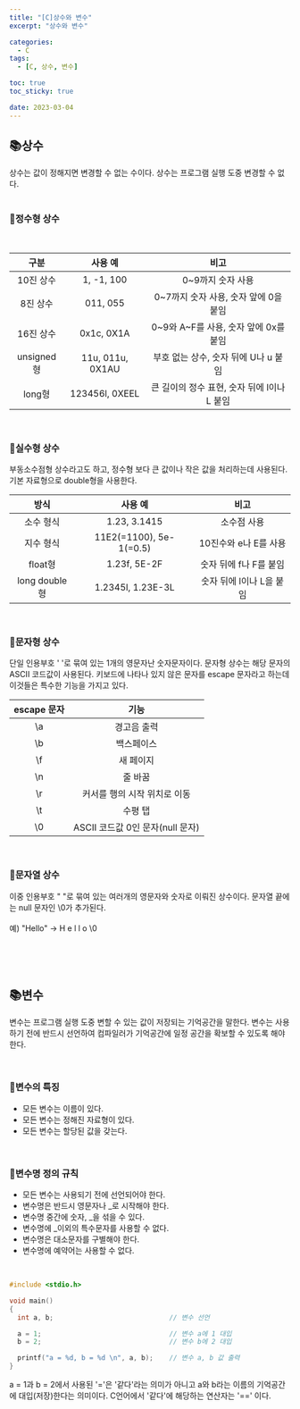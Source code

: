```yaml
---
title: "[C]상수와 변수"
excerpt: "상수와 변수"

categories:
  - C
tags:
  - [C, 상수, 변수]

toc: true
toc_sticky: true

date: 2023-03-04
---
```


## 📚상수
상수는 값이 정해지면 변경할 수 없는 수이다. 상수는 프로그램 실행 도중 변경할 수 없다.
<br><br>

### 📄정수형 상수
<br>

| 구분 | 사용 예 | 비고 |
| :---: | :---: | :---: |
| 10진 상수  | 1, -1, 100       | 0~9까지 숫자 사용                           |
| 8진 상수   | 011, 055         | 0~7까지 숫자 사용, 숫자 앞에 0을 붙임       |
| 16진 상수  | 0x1c, 0X1A       | 0~9와 A~F를 사용, 숫자 앞에 0x를 붙임       |
| unsigned형 | 11u, 011u, 0X1AU | 부호 없는 상수, 숫자 뒤에 U나 u 붙임        |
| long형     | 123456l, 0XEEL   | 큰 길이의 정수 표현, 숫자 뒤에 l이나 L 붙임 |

<br>

### 📄실수형 상수
부동소수점형 상수라고도 하고, 정수형 보다 큰 값이나 작은 값을 처리하는데 사용된다. 기본 자료형으로 double형을 사용한다.
<br>

  | 방식 | 사용 예 | 비고 |
  | :---: | :---: | :---: |
  | 소수 형식      | 1.23, 3.1415            | 소수점 사용              |
  | 지수 형식      | 11E2(=1100), 5e-1(=0.5) | 10진수와 e나 E를 사용    |
  | float형        | 1.23f, 5E-2F            | 숫자 뒤에 f나 F를 붙임   |
  | long double형  | 1.2345l, 1.23E-3L       | 숫자 뒤에 l이나 L을 붙임 |

<br>

### 📄문자형 상수
단일 인용부호 ' '로 묶여 있는 1개의 영문자난 숫자문자이다. 문자형 상수는 해당 문자의 ASCII 코드값이 사용된다. 키보드에 나타나 있지 않은 문자를 escape 문자라고 하는데 이것들은 특수한 기능을 가지고 있다.
<br>

| escape 문자 | 기능 |
| :---: | :---: |
| \a | 경고음 출력                      |
| \b | 백스페이스                       |
| \f | 새 페이지                        |
| \n | 줄 바꿈                          |
| \r | 커서를 행의 시작 위치로 이동     |
| \t | 수평 탭                          |
| \0 | ASCII 코드값 0인 문자(null 문자) |

<br>

### 📄문자열 상수
이중 인용부호 " "로 묶여 있는 여러개의 영문자와 숫자로 이뤄진 상수이다. 문자열 끝에는 null 문자인 \0가 추가된다.
<br><br>
예) "Hello" -> H e l l o \0

<br><br><br>

## 📚변수
변수는 프로그램 실행 도중 변할 수 있는 값이 저장되는 기억공간을 말한다. 변수는 사용하기 전에 반드시 선언하여 컴파일러가 기억공간에 일정 공간을 확보할 수 있도록 해야 한다.

<br>

### 📄변수의 특징
* 모든 변수는 이름이 있다.
* 모든 변수는 정해진 자료형이 있다.
* 모든 변수는 할당된 값을 갖는다.

<br>

### 📄변수명 정의 규칙
- 모든 변수는 사용되기 전에 선언되어야 한다.
- 변수명은 반드시 영문자나 _로 시작해야 한다.
- 변수명 중간에 숫자, _을 섞을 수 있다.
- 변수명에 _이외의 특수문자를 사용할 수 없다.
- 변수명은 대소문자를 구별해야 한다.
- 변수명에 예약어는 사용할 수 없다.

<br>

```c
#include <stdio.h>

void main()
{
  int a, b;                             // 변수 선언

  a = 1;                                // 변수 a에 1 대입
  b = 2;                                // 변수 b에 2 대입

  printf("a = %d, b = %d \n", a, b);    // 변수 a, b 값 출력
}
```

a = 1과 b = 2에서 사용된 '='은 '같다'라는 의미가 아니고 a와 b라는 이름의 기억공간에 대입(저장)한다는 의미이다. C언어에서 '같다'에 해당하는 연산자는 '==' 이다.

<br>